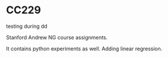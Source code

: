 # CC229


testing during dd

Stanford Andrew NG course assignments.

It contains python experiments as well.
Adding linear regression.
